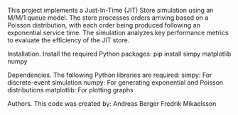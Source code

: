 This project implements a Just-In-Time (JIT) Store simulation using an M/M/1 queue model.
The store processes orders arriving based on a Poisson distribution,
with each order being produced following an exponential service time.
The simulation analyzes key performance metrics to evaluate the efficiency of the JIT store.

Installation.
Install the required Python packages:
pip install simpy matplotlib numpy

Dependencies.
The following Python libraries are required:
simpy: For discrete-event simulation
numpy: For generating exponential and Poisson distributions
matplotlib: For plotting graphs

Authors.
This code was created by:
Andreas Berger
Fredrik Mikaelsson
